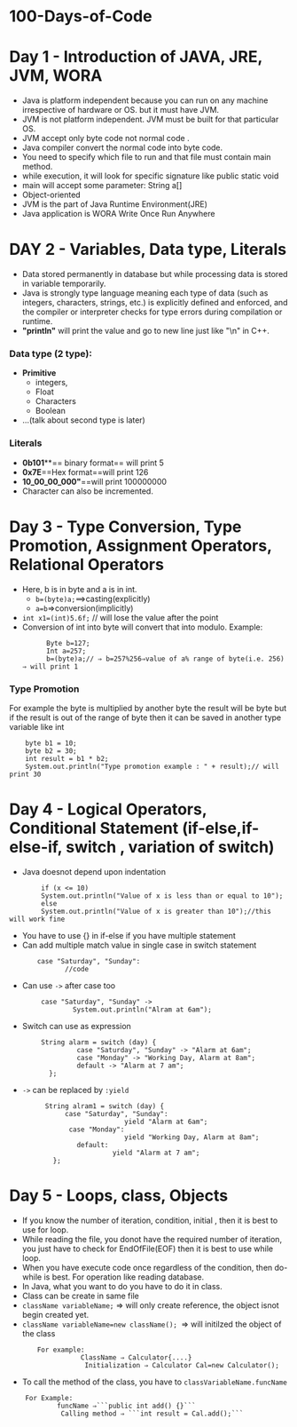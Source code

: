 ﻿# 100-Days-of-Code

# Day 1 - Introduction of JAVA, JRE, JVM, WORA

* Java is platform independent because you can run on any machine irrespective of hardware or OS. but it must have JVM.
* JVM is not platform independent. JVM must be built for that particular OS.
* JVM accept only byte code not normal code .
* Java compiler convert the normal code into byte code.
* You need to specify which file to run and that file must contain main method.
* while execution, it will look for specific signature like public static void
* main will accept some parameter: String a[]
* Object-oriented
* JVM is the part of Java Runtime Environment(JRE)
* Java application is WORA Write Once Run Anywhere

# DAY 2 - Variables, Data type, Literals

* Data stored permanently in database but while processing data is stored in variable temporarily.
* Java is strongly type language meaning each type of data (such as integers, characters, strings, etc.) is explicitly defined and enforced, and the compiler or interpreter checks for type errors during compilation or runtime.
* **"println"** will print the value and go to new line just like "\n" in C++.

### Data type (2 type):
* **Primitive**
  * integers,
  * Float
  * Characters
  * Boolean
* …(talk about second type is later)

### Literals
* **0b101****== binary format== will print 5
* **0x7E**==Hex format==will print 126
* **10_00_00_000"**==will print 100000000
* Character can also be incremented.

# Day 3 - Type Conversion, Type Promotion, Assignment Operators, Relational Operators

* Here, b is in byte and a is in int.
  * ```b=(byte)a;```==>casting(explicitly)
  * ```a=b```=>conversion(implicitly)
* ```int x1=(int)5.6f;```  // will lose the value after the point
* Conversion of int into byte will convert that into modulo.
        Example:
  ```
        Byte b=127;
        Int a=257;
        b=(byte)a;// ⇒ b=257%256⇒value of a% range of byte(i.e. 256) ⇒ will print 1
  ```
### Type Promotion
For example the byte is multiplied by another byte the result will be byte but if the result is out of the range of byte then it can be saved in another type variable like int
  ``` 
      byte b1 = 10;
      byte b2 = 30;
      int result = b1 * b2;
      System.out.println("Type promotion example : " + result);// will print 30
  ```
# Day 4 - Logical Operators, Conditional Statement (if-else,if-else-if, switch , variation of switch)
* Java doesnot depend upon indentation
```
        if (x <= 10) 
        System.out.println("Value of x is less than or equal to 10");
        else 
        System.out.println("Value of x is greater than 10");//this will work fine
```
* You have to use {} in if-else if you have multiple statement
* Can add multiple match value in single case in switch statement 
```
       case "Saturday", "Sunday":
              //code
```
* Can use ```->``` after case too
```
        case "Saturday", "Sunday" ->
                System.out.println("Alram at 6am");
```
* Switch can use as expression
```
        String alarm = switch (day) {
                 case "Saturday", "Sunday" -> "Alarm at 6am";
                 case "Monday" -> "Working Day, Alarm at 8am";
                 default -> "Alarm at 7 am";
          };
```
* ```->``` can be replaced by ```:yield```
```
         String alram1 = switch (day) {
              case "Saturday", "Sunday":
                             yield "Alarm at 6am";
               case "Monday":
                             yield "Working Day, Alarm at 8am";
                 default:
                          yield "Alarm at 7 am";
           };
```

# Day 5 - Loops, class, Objects

* If you know the number of iteration, condition, initial , then it is best to use for loop.
* While reading the file, you donot have the required number of iteration, you just have to check for EndOfFile(EOF) then it is best to use while loop.
* When you have execute code once regardless of the condition, then do-while is best. For operation like reading database.
* In Java, what you want to do you have to do it in class.
* Class can be create in same file
* ```className variableName;``` ⇒ will only create reference, the object isnot begin created yet.
* ```className variableName=new className(); ```⇒ will initilzed the object of the class
```
       For example:
                  ClassName ⇒ Calculator{....}
                   Initialization ⇒ Calculator Cal=new Calculator();
```
* To call the method of the class, you have to ```classVariableName.funcName```
```
    For Example:
            funcName ⇒```public int add() {}```
             Calling method ⇒ ```int result = Cal.add();```
```
